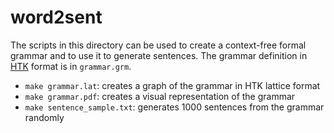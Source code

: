 # word2sent
The scripts in this directory can be used to create a context-free formal grammar and to use it to generate sentences. The grammar definition in [HTK](http://htk.eng.cam.ac.uk/) format is in `grammar.grm`.

* `make grammar.lat`: creates a graph of the grammar in HTK lattice format
* `make grammar.pdf`: creates a visual representation of the grammar
* `make sentence_sample.txt`: generates 1000 sentences from the grammar randomly

